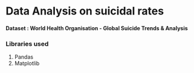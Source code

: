 # Data Analysis on suicidal rates

#### Dataset : World Health Organisation - Global Suicide Trends & Analysis

### Libraries used
1. Pandas
2. Matplotlib
